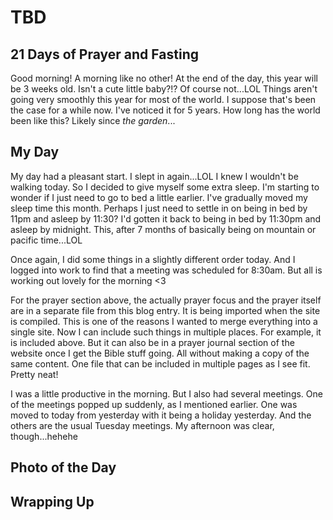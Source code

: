 # TBD

## 21 Days of Prayer and Fasting

Good morning! A morning like no other! At the end of the day, this year will be 3 weeks old. Isn't a cute little baby?!? Of course not...LOL Things aren't going very smoothly this year for most of the world. I suppose that's been the case for a while now. I've noticed it for 5 years. How long has the world been like this? Likely since *the garden*...

<!--@include: ../../../bible/prayer/journal/2025/01/21_21-days.md{3,}-->

## My Day

My day had a pleasant start. I slept in again...LOL I knew I wouldn't be walking today. So I decided to give myself some extra sleep. I'm starting to wonder if I just need to go to bed a little earlier. I've gradually moved my sleep time this month. Perhaps I just need to settle in on being in bed by 11pm and asleep by 11:30? I'd gotten it back to being in bed by 11:30pm and asleep by midnight. This, after 7 months of basically being on mountain or pacific time...LOL

Once again, I did some things in a slightly different order today. And I logged into work to find that a meeting was scheduled for 8:30am. But all is working out lovely for the morning <3

For the prayer section above, the actually prayer focus and the prayer itself are in a separate file from this blog entry. It is being imported when the site is compiled. This is one of the reasons I wanted to merge everything into a single site. Now I can include such things in multiple places. For example, it is included above. But it can also be in a prayer journal section of the website once I get the Bible stuff going. All without making a copy of the same content. One file that can be included in multiple pages as I see fit. Pretty neat!

I was a little productive in the morning. But I also had several meetings. One of the meetings popped up suddenly, as I mentioned earlier. One was moved to today from yesterday with it being a holiday yesterday. And the others are the usual Tuesday meetings. My afternoon was clear, though...hehehe



## Photo of the Day



## Wrapping Up

